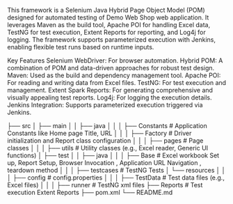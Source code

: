 This framework is a Selenium Java Hybrid Page Object Model (POM) designed for automated testing of Demo Web Shop web application. 
It leverages Maven as the build tool, Apache POI for handling Excel data, TestNG for test execution, Extent Reports for reporting, and Log4j for logging. 
The framework supports parameterized execution with Jenkins, enabling flexible test runs based on runtime inputs.

Key Features
Selenium WebDriver: For browser automation.
Hybrid POM: A combination of POM and data-driven approaches for robust test design.
Maven: Used as the build and dependency management tool.
Apache POI: For reading and writing data from Excel files.
TestNG: For test execution and management.
Extent Spark Reports: For generating comprehensive and visually appealing test reports.
Log4j: For logging the execution details.
Jenkins Integration: Supports parameterized execution triggered via Jenkins.

├── src
│   ├── main
│   │   ├── java
│   │   │   ├── Constants                     # Application Constants like Home page Title, URL
│   │   │   ├── Factory                       # Driver initialization and Report class configuration 
│   │   │   ├── pages                         # Page classes
│   │   │   ├── utils                         # Utility classes (e.g., Excel reader, Generic UI functions)
│   ├── test
│   │   ├── java
│   │   │   ├── Base                          # Excel workbook Set up, Report Setup, Browser Invocation , Application URL Navigation , teardown method
│   │   │   ├── testcases                     # TestNG Tests
│   └── resources
│   │   │   ├── config                        # config.properties
│   │   │   ├── TestData                      # Test data files (e.g., Excel files)
│   │   │   ├── runner                        # TestNG xml files
├── Reports                                   # Test execution Extent Reports
├── pom.xml
└── README.md

